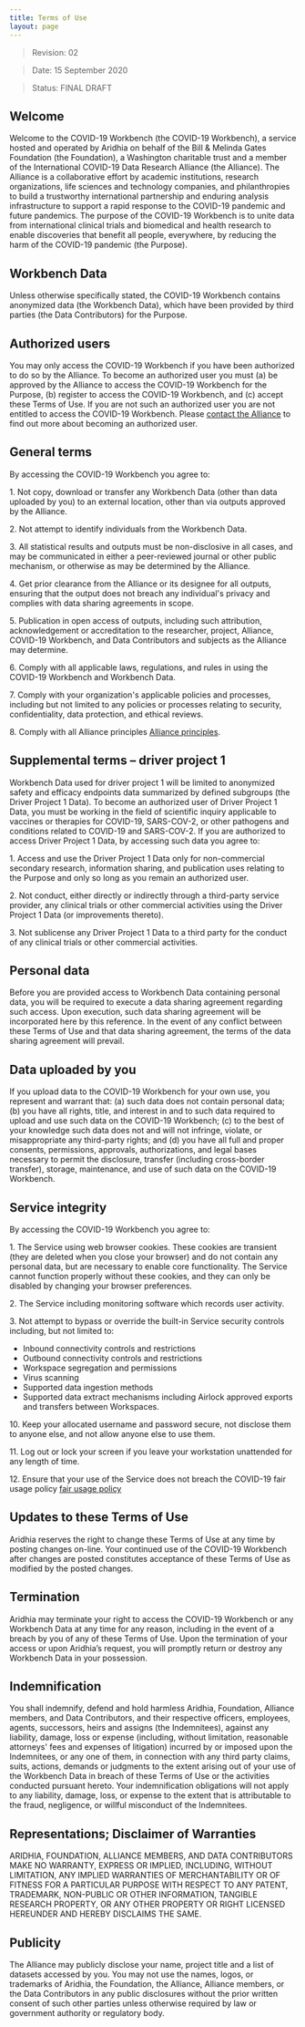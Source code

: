 ```yaml
---
title: Terms of Use
layout: page
---
```


> Revision: 02

> Date: 15 September 2020

> Status: FINAL DRAFT 

## Welcome

Welcome to the COVID-19 Workbench (the COVID-19 Workbench), a service hosted and operated by Aridhia on behalf of the Bill & Melinda Gates Foundation (the Foundation), a Washington charitable trust and a member of the International COVID-19 Data Research Alliance (the Alliance). The Alliance is a collaborative effort by academic institutions, research organizations, life sciences and technology companies, and philanthropies to build a trustworthy international partnership and enduring analysis infrastructure to support a rapid response to the COVID-19 pandemic and future pandemics. The purpose of the COVID-19 Workbench is to unite data from international clinical trials and biomedical and health research to enable discoveries that benefit all people, everywhere, by reducing the harm of the COVID-19 pandemic (the Purpose).

## Workbench Data

Unless otherwise specifically stated, the COVID-19 Workbench contains anonymized data (the Workbench Data), which have been provided by third parties (the Data Contributors) for the Purpose. 

## Authorized users

You may only access the COVID-19 Workbench if you have been authorized to do so by the Alliance. To become an authorized user you must (a) be approved by the Alliance to access the COVID-19 Workbench for the Purpose, (b) register to access the COVID-19 Workbench, and (c) accept these Terms of Use. If you are not such an authorized user you are not entitled to access the COVID-19 Workbench. Please [contact the Alliance](https://www.hdruk.ac.uk/covid-19/international-covid-19-data-alliance/) to find out more about becoming an authorized user.

## General terms

By accessing the COVID-19 Workbench you agree to:

1\. Not copy, download or transfer any Workbench Data (other than data uploaded by you) to an external location, other than via outputs approved by the Alliance.

2\. Not attempt to identify individuals from the Workbench Data.

3\. All statistical results and outputs must be non-disclosive in all cases, and may be communicated in either a peer-reviewed journal or other public mechanism, or otherwise as may be determined by the Alliance.

4\. Get prior clearance from the Alliance or its designee for all outputs, ensuring that the output does not breach any individual's privacy and complies with data sharing agreements in scope.

5\. Publication in open access of outputs, including such attribution, acknowledgement or accreditation to the researcher, project, Alliance, COVID-19 Workbench, and Data Contributors and subjects as the Alliance may determine.

6\. Comply with all applicable laws, regulations, and rules in using the COVID-19 Workbench and Workbench Data.

7\. Comply with your organization's applicable policies and processes, including but not limited to any policies or processes relating to security, confidentiality, data protection, and ethical reviews. 

8\. Comply with all Alliance principles [Alliance principles](Development_Principles.md).

## Supplemental terms – driver project 1

Workbench Data used for driver project 1 will be limited to anonymized safety and efficacy endpoints data summarized by defined subgroups (the Driver Project 1 Data). To become an authorized user of Driver Project 1 Data, you must be working in the field of scientific inquiry applicable to vaccines or therapies for COVID-19, SARS-COV-2, or other pathogens and conditions related to COVID-19 and SARS-COV-2. If you are authorized to access Driver Project 1 Data, by accessing such data you agree to:

1\. Access and use the Driver Project 1 Data only for non-commercial secondary research, information sharing, and publication uses relating to the Purpose and only so long as you remain an authorized user.

2\. Not conduct, either directly or indirectly through a third-party service provider, any clinical trials or other commercial activities using the Driver Project 1 Data (or improvements thereto).

3\. Not sublicense any Driver Project 1 Data to a third party for the conduct of any clinical trials or other commercial activities.

## Personal data

Before you are provided access to Workbench Data containing personal data, you will be required to execute a data sharing agreement regarding such access. Upon execution, such data sharing agreement will be incorporated here by this reference. In the event of any conflict between these Terms of Use and that data sharing agreement, the terms of the data sharing agreement will prevail.

## Data uploaded by you

If you upload data to the COVID-19 Workbench for your own use, you represent and warrant that: (a) such data does not contain personal data; (b) you have all rights, title, and interest in and to such data required to upload and use such data on the COVID-19 Workbench; (c) to the best of your knowledge such data does not and will not infringe, violate, or misappropriate any third-party rights; and (d) you have all full and proper consents, permissions, approvals, authorizations, and legal bases necessary to permit the disclosure, transfer (including cross-border transfer), storage, maintenance, and use of such data on the COVID-19 Workbench.

## Service integrity

By accessing the COVID-19 Workbench you agree to:

1\. The Service using web browser cookies. These cookies are transient (they are deleted when you close your browser) and do not contain any personal data, but are necessary to enable core functionality. The Service cannot function properly without these cookies, and they can only be disabled by changing your browser preferences.

2\. The Service including monitoring software which records user activity.

3\. Not attempt to bypass or override the built-in Service security controls including, but not limited to:
- Inbound connectivity controls and restrictions
- Outbound connectivity controls and restrictions
- Workspace segregation and permissions
- Virus scanning
- Supported data ingestion methods
- Supported data extract mechanisms including Airlock approved exports and transfers between Workspaces.

10\. Keep your allocated username and password secure, not disclose them to anyone else, and not allow anyone else to use them.

11\. Log out or lock your screen if you leave your workstation unattended for any length of time.

12\. Ensure that your use of the Service does not breach the COVID-19 fair usage policy [fair usage policy](https://knowledgebase.aridhia.io/article/aridhia-dre-fair-usage-policy/)

## Updates to these Terms of Use

Aridhia reserves the right to change these Terms of Use at any time by posting changes on-line. Your continued use of the COVID-19 Workbench after changes are posted constitutes acceptance of these Terms of Use as modified by the posted changes.

## Termination

Aridhia may terminate your right to access the COVID-19 Workbench or any Workbench Data at any time for any reason, including in the event of a breach by you of any of these Terms of Use.
Upon the termination of your access or upon Aridhia’s request, you will promptly return or destroy any Workbench Data in your possession.

## Indemnification

You shall indemnify, defend and hold harmless Aridhia, Foundation, Alliance members, and Data Contributors, and their respective officers, employees, agents, successors, heirs and assigns (the Indemnitees), against any liability, damage, loss or expense (including, without limitation, reasonable attorneys' fees and expenses of litigation) incurred by or imposed upon the Indemnitees, or any one of them, in connection with any third party claims, suits, actions, demands or judgments to the extent arising out of your use of the Workbench Data in breach of these Terms of Use or the activities conducted pursuant hereto. Your indemnification obligations will not apply to any liability, damage, loss, or expense to the extent that is attributable to the fraud, negligence, or willful misconduct of the Indemnitees.

## Representations; Disclaimer of Warranties

ARIDHIA, FOUNDATION, ALLIANCE MEMBERS, AND DATA CONTRIBUTORS MAKE NO WARRANTY, EXPRESS OR IMPLIED, INCLUDING, WITHOUT LIMITATION, ANY IMPLIED WARRANTIES OF MERCHANTABILITY OR OF FITNESS FOR A PARTICULAR PURPOSE WITH RESPECT TO ANY PATENT, TRADEMARK, NON-PUBLIC OR OTHER INFORMATION, TANGIBLE RESEARCH PROPERTY, OR ANY OTHER PROPERTY OR RIGHT LICENSED HEREUNDER AND HEREBY DISCLAIMS THE SAME.

## Publicity

The Alliance may publicly disclose your name, project title and a list of datasets accessed by you.
You may not use the names, logos, or trademarks of Aridhia, the Foundation, the Alliance, Alliance members, or the Data Contributors in any public disclosures without the prior written consent of such other parties unless otherwise required by law or government authority or regulatory body.

